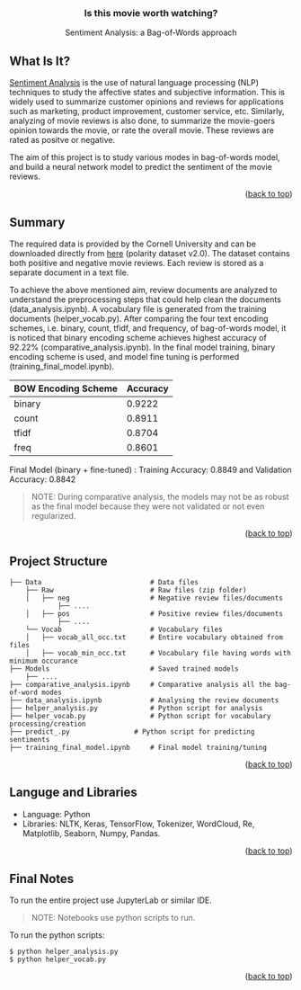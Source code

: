 <!-- PROJECT NAME -->

<br />
<div align="center">
  <h3 align="center">Is this movie worth watching?</h3>
  <p align="center">
    Sentiment Analysis: a Bag-of-Words approach
    
  </p>
</div>

<!-- ABOUT PROJECT -->
## What Is It?
<a href="https://en.wikipedia.org/wiki/Sentiment_analysis#:~:text=Sentiment%20analysis%20(also%20known%20as,affective%20states%20and%20subjective%20information.">Sentiment Analysis</a> is the use of natural language processing (NLP) techniques to study the affective states and subjective information. This is widely used to summarize customer opinions and reviews for applications such as marketing, product improvement, customer service, etc. Similarly, analyzing of movie reviews is also done, to summarize the movie-goers opinion towards the movie, or rate the overall movie. These reviews are rated as positve or negative.

The aim of this project is to study various modes in bag-of-words model, and build a neural network model to predict the sentiment of the movie reviews.

<p align="right">(<a href="#top">back to top</a>)</p>


<!-- PROJECT SUMMARY -->
## Summary
The required data is provided by the Cornell University and can be downloaded directly from <a href="https://www.cs.cornell.edu/people/pabo/movie-review-data/">here</a> (polarity dataset v2.0). The dataset contains both positive and negative movie reviews. Each review is stored as a separate document in a text file.

To achieve the above mentioned aim, review documents are analyzed to understand the preprocessing steps that could help clean the documents (data_analysis.ipynb). A vocabulary file is generated from the training documents (helper_vocab.py). After comparing the four text encoding schemes, i.e. binary, count, tfidf, and frequency, of bag-of-words model,  it is noticed that binary encoding scheme achieves highest accuracy of 92.22% (comparative_analysis.ipynb). In the final model training, binary encoding scheme is used, and model fine tuning is performed (training_final_model.ipynb).

BOW Encoding Scheme | Accuracy
------------ | ------------- 
binary | 0.9222
count |  0.8911
tfidf | 0.8704
freq | 0.8601

Final Model (binary + fine-tuned) : Training Accuracy: 0.8849 and Validation Accuracy: 0.8842 

> NOTE: During comparative analysis, the models may not be as robust as the final model because they were not validated or not even regularized.


<p align="right">(<a href="#top">back to top</a>)</p>


<!-- Project Structure -->
## Project Structure
```
├── Data                           # Data files
    ├── Raw                        # Raw files (zip folder)
    │   ├── neg                    # Negative review files/documents
            ├── .... 
    │   ├── pos                    # Positive review files/documents
            ├── ....
    └── Vocab                      # Vocabulary files
    │   ├── vocab_all_occ.txt      # Entire vocabulary obtained from files
    │   ├── vocab_min_occ.txt      # Vocabulary file having words with minimum occurance
├── Models                         # Saved trained models
    ├── ....                        
├── comparative_analysis.ipynb     # Comparative analysis all the bag-of-word modes
├── data_analysis.ipynb            # Analysing the review documents
├── helper_analysis.py             # Python script for analysis
├── helper_vocab.py                # Python script for vocabulary processing/creation
├── predict_.py                # Python script for predicting sentiments
├── training_final_model.ipynb     # Final model training/tuning
```

<p align="right">(<a href="#top">back to top</a>)</p>


<!-- Tools and Libraries used -->
## Languge and Libraries

*   Language: Python
*   Libraries: NLTK, Keras, TensorFlow, Tokenizer, WordCloud, Re, Matplotlib, Seaborn, Numpy, Pandas.

<p align="right">(<a href="#top">back to top</a>)</p>

<!-- Final Notes -->
## Final Notes
To run the entire project use JupyterLab or similar IDE.

> NOTE: Notebooks use python scripts to run.

To run the python scripts:
```
$ python helper_analysis.py
$ python helper_vocab.py
```

<p align="right">(<a href="#top">back to top</a>)</p>
